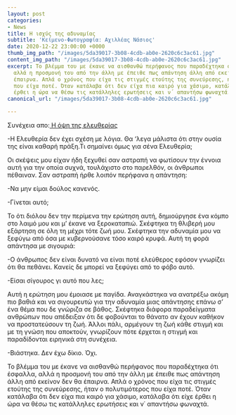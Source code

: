 ```yaml
---
layout: post
categories:
- News
title: Η ισχύς της αδυναμίας
subtitle: 'Κείμενο-Φωτογραφία: Αχιλλέας Νάσιος'
date: 2020-12-22 23:00:00 +0000
thumb_img_path: "/images/5da39017-3b08-4cdb-ab0e-2620c6c3ac61.jpg"
content_img_path: "/images/5da39017-3b08-4cdb-ab0e-2620c6c3ac61.jpg"
excerpt: Το βλέμμα του με έκανε να αισθανθώ περήφανος που παραδέχτηκα ότι έσφαλλα,
  αλλά η προσμονή του από την άλλη με έπειθε πως απάντηση άλλη από εκείνον δεν θα
  έπαιρνα. Απλά ο χρόνος που είχα τις στιγμές ετούτης της συνεύρεσης, ήταν ο πολυτιμότερος
  που είχα ποτέ. Όταν κατάλαβα ότι δεν είχα πια καιρό για χάσιμο, κατάλαβα ότι είχε
  έρθει η ώρα να θέσω τις κατάλληλες ερωτήσεις και ν΄ απαντήσω φωναχτά.
canonical_url: "/images/5da39017-3b08-4cdb-ab0e-2620c6c3ac61.jpg"

---
```

Συνέχεια απο:<a href="https://hocusphotus.com/posts/anodus-39/" target="blank"> Η όψη της ελευθερίας</a>

\-Η Ελευθερία δεν έχει σχέση με λόγια. Θα ‘λεγα μάλιστα ότι στην ουσία της είναι καθαρή πράξη.Τι σημαίνει όμως για σένα Ελευθερία;

Οι σκέψεις μου είχαν ήδη ξεχυθεί σαν αστραπή να φωτίσουν την έννοια αυτή για την οποία συχνά, τουλάχιστο στο παρελθόν, οι άνθρωποι πέθαιναν. Σαν αστραπή ήρθε λοιπόν περήφανα η απάντηση:

\-Να μην είμαι δούλος κανενός.

\-Γίνεται αυτό;

Το ότι διόλου δεν την περίμενα την ερώτηση αυτή, δημιούργησε ένα κόμπο στο λαιμό μου και μ’ έκανε να ξεροκαταπιώ. Σκέφτηκα τη θλιβερή μου εξάρτηση σε όλη τη μέχρι τότε ζωή μου. Σκέφτηκα την αδυναμία μου να ξεφύγω από όσα με κυβερνούσανε τόσο καιρό κρυφά. Αυτή τη φορά απάντησα με σιγουριά:

\-Ο άνθρωπος δεν είναι δυνατό να είναι ποτέ ελεύθερος εφόσον γνωρίζει ότι θα πεθάνει. Κανείς δε μπορεί να ξεφύγει από το φόβο αυτό.

\-Είσαι σίγουρος γι αυτό που λες;

Αυτή η ερώτηση μου έμοιασε με παγίδα. Αναγκάστηκα να ανατρέξω ακόμη πιο βαθιά και να σιγουρευτώ για την αδυναμία μιας απάντησης επάνω σ’ ένα θέμα που δε γνώριζα σε βάθος. Σκέφτηκα διάφορα παραδείγματα ανθρώπων που απέδειξαν ότι δε φοβούνται το θάνατο αν έχουν καθήκον να προστατεύσουν τη ζωή. Άλλοι πάλι, αρμέγουν τη ζωή κάθε στιγμή και με τη γνώση που αποκτούν, γνωρίζουν πότε έρχεται η στιγμή και παραδίδονται ειρηνικά στη συνέχεια.

\-Βιάστηκα. Δεν έχω δίκιο. Όχι.

Το βλέμμα του με έκανε να αισθανθώ περήφανος που παραδέχτηκα ότι έσφαλλα, αλλά η προσμονή του από την άλλη με έπειθε πως απάντηση άλλη από εκείνον δεν θα έπαιρνα. Απλά ο χρόνος που είχα τις στιγμές ετούτης της συνεύρεσης, ήταν ο πολυτιμότερος που είχα ποτέ. Όταν κατάλαβα ότι δεν είχα πια καιρό για χάσιμο, κατάλαβα ότι είχε έρθει η ώρα να θέσω τις κατάλληλες ερωτήσεις και ν΄ απαντήσω φωναχτά.